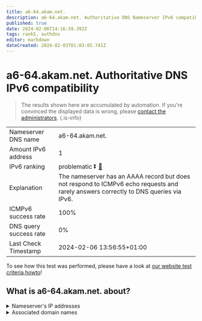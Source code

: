 ```yaml
---
title: a6-64.akam.net.
description: a6-64.akam.net. Authoritative DNS Nameserver IPv6 compatibility
published: true
date: 2024-02-06T14:16:59.392Z
tags: rank5, authdns
editor: markdown
dateCreated: 2024-02-03T01:03:05.741Z
---
```


# a6-64.akam.net. Authoritative DNS IPv6 compatibility

> The results shown here are accumulated by automation. If you're convinced the displayed data is wrong, please [contact the administrators](/howto/chat). 
{.is-info}




|   |   |
| - | - |
| Nameserver DNS name | a6-64.akam.net.
| Amount IPv6 address | 1
| IPv6 ranking | problematic :arrow_double_down: [🔗](/howto/ranking) |
| Explanation | The nameserver has an AAAA record but does not respond to ICMPv6 echo requests and rarely answers correctly to DNS queries via IPv6. |
| ICMPv6 success rate | 100%|
| DNS query success rate | 0% |
| Last Check Timestamp | 2024-02-06 13:56:55+01:00 |

To see how this test was performed, please have a look at [our website test criteria howto](/howto/testcriteria/authdns)!


## What is a6-64.akam.net. about?




<details>
<summary>Nameserver's IP addresses</summary>

2600:1401:1::40

</details>



<details>
<summary>Associated domain names</summary>

www.bbva.com

www.dailymail.co.uk

</details>

